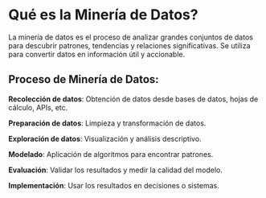 # Qué es la Minería de Datos?
La minería de datos es el proceso de analizar grandes conjuntos de datos para descubrir patrones, tendencias y relaciones significativas. Se utiliza para convertir datos en información útil y accionable.

## Proceso de Minería de Datos:

**Recolección de datos**: Obtención de datos desde bases de datos, hojas de cálculo, APIs, etc.

**Preparación de datos**: Limpieza y transformación de datos.

**Exploración de datos**: Visualización y análisis descriptivo.

**Modelado**: Aplicación de algoritmos para encontrar patrones.

**Evaluación**: Validar los resultados y medir la calidad del modelo.

**Implementación**: Usar los resultados en decisiones o sistemas.
